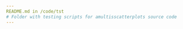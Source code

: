 ```yaml
--- 
README.md in /code/tst 
# Folder with testing scripts for amultisscatterplots source code
--- 
```

